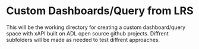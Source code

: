 # Custom Dashboards/Query from LRS
This will be the working directory for creating a custom dashboard/query space with xAPI built on ADL open source github projects.
Diffrent subfolders will be made as needed to test diffrent approaches.

